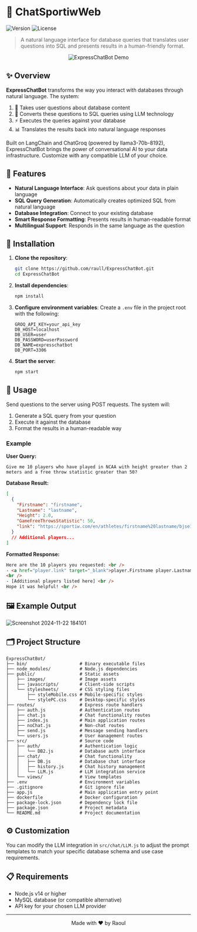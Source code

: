 # 🤖 ChatSportiwWeb

![Version](https://img.shields.io/badge/version-1.0.0-blue)
![License](https://img.shields.io/badge/GPL-3.0-green)

> A natural language interface for database queries that translates user questions into SQL and presents results in a human-friendly format.

<div align="center">
  <img src="/api/placeholder/800/400" alt="ExpressChatBot Demo" />
</div>

## ✨ Overview

**ExpressChatBot** transforms the way you interact with databases through natural language. The system:

1. 💬 Takes user questions about database content
2. 🔄 Converts these questions to SQL queries using LLM technology
3. ⚡ Executes the queries against your database
4. 📊 Translates the results back into natural language responses

Built on LangChain and ChatGroq (powered by llama3-70b-8192), ExpressChatBot brings the power of conversational AI to your data infrastructure. Customize with any compatible LLM of your choice.

## 🌟 Features

- **Natural Language Interface**: Ask questions about your data in plain language
- **SQL Query Generation**: Automatically creates optimized SQL from natural language
- **Database Integration**: Connect to your existing database
- **Smart Response Formatting**: Presents results in human-readable format
- **Multilingual Support**: Responds in the same language as the question

## 🚀 Installation

1. **Clone the repository**:

   ```bash
   git clone https://github.com/raull/ExpressChatBot.git
   cd ExpressChatBot
   ```

2. **Install dependencies**:

   ```bash
   npm install
   ```

3. **Configure environment variables**:
   Create a `.env` file in the project root with the following:

   ```
   GROQ_API_KEY=your_api_key
   DB_HOST=localhost
   DB_USER=user
   DB_PASSWORD=userPassword
   DB_NAME=expresschatbot
   DB_PORT=3306
   ```

4. **Start the server**:
   ```bash
   npm start
   ```

## 📝 Usage

Send questions to the server using POST requests. The system will:

1. Generate a SQL query from your question
2. Execute it against the database
3. Format the results in a human-readable way

### Example

**User Query:**

```
Give me 10 players who have played in NCAA with height greater than 2 meters and a free throw statistic greater than 50?
```

**Database Result:**

```json
[
  {
    "Firstname": "firstname",
    "Lastname": "lastname",
    "Height": 2.0,
    "GameFreeThrowsStatistic": 50,
    "link": "https://sportiw.com/en/athletes/firstname%20lastname/bjse1a360bfb50jy3voy/"
  }
  // Additional players...
]
```

**Formatted Response:**

```html
Here are the 10 players you requested: <br />
- <a href="player.link" target="_blank">player.Firstname player.Lastname</a>
<br />
- [Additional players listed here] <br />
Hope it was helpful! <br />
```

## 🖼️ Example Output

![Screenshot 2024-11-22 184101](https://github.com/user-attachments/assets/2411a5a5-27c1-48e7-bfbd-4995e8aec211)

## 🗂️ Project Structure

```
ExpressChatBot/
├── bin/                    # Binary executable files
├── node_modules/           # Node.js dependencies
├── public/                 # Static assets
│   ├── images/             # Image assets
│   ├── javascripts/        # Client-side scripts
│   └── stylesheets/        # CSS styling files
│       ├── styleMobile.css # Mobile-specific styles
│       └── stylePC.css     # Desktop-specific styles
├── routes/                 # Express route handlers
│   ├── auth.js             # Authentication routes
│   ├── chat.js             # Chat functionality routes
│   ├── index.js            # Main application routes
│   ├── noChat.js           # Non-chat routes
│   ├── send.js             # Message sending handlers
│   └── users.js            # User management routes
├── src/                    # Source code
│   ├── auth/               # Authentication logic
│   │   └── DB2.js          # Database auth interface
│   ├── chat/               # Chat functionality
│   │   ├── DB.js           # Database chat interface
│   │   ├── history.js      # Chat history management
│   │   └── LLM.js          # LLM integration service
│   └── views/              # View templates
├── .env                    # Environment variables
├── .gitignore              # Git ignore file
├── app.js                  # Main application entry point
├── dockerfile              # Docker configuration
├── package-lock.json       # Dependency lock file
├── package.json            # Project metadata
└── README.md               # Project documentation
```

## ⚙️ Customization

You can modify the LLM integration in `src/chat/LLM.js` to adjust the prompt templates to match your specific database schema and use case requirements.

## 📋 Requirements

- Node.js v14 or higher
- MySQL database (or compatible alternative)
- API key for your chosen LLM provider

---

<div align="center">
  Made with ❤️ by Raoul
</div>
